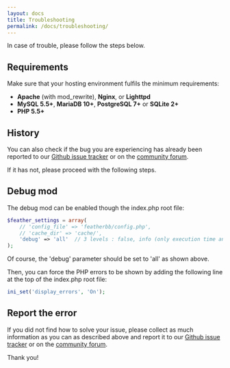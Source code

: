 ```yaml
---
layout: docs
title: Troubleshooting
permalink: /docs/troubleshooting/
---
```


In case of trouble, please follow the steps below.

## Requirements

Make sure that your hosting environment fulfils the minimum requirements:

* **Apache** (with mod_rewrite), **Nginx**, or **Lighttpd**
* **MySQL 5.5+**, **MariaDB 10+**, **PostgreSQL 7+** or **SQLite 2+**
* **PHP 5.5+**

## History

You can also check if the bug you are experiencing has already been reported to our [Github issue tracker](https://github.com/featherbb/featherbb/issues)  or on the [community forum](http://forums.featherbb.org).

If it has not, please proceed with the following steps.

## Debug mod

The debug mod can be enabled though the index.php root file:

```php
$feather_settings = array(
    // 'config_file' => 'featherbb/config.php',
    // 'cache_dir' => 'cache/',
    'debug' => 'all'  // 3 levels : false, info (only execution time and number of queries), and all (display info + queries)
);
```

Of course, the 'debug' parameter should be set to 'all' as shown above.

Then, you can force the PHP errors to be shown by adding the following line at the top of the index.php root file:

```php
ini_set('display_errors', 'On');
```

## Report the error

If you did not find how to solve your issue, please collect as much information as you can as described above and report it to our [Github issue tracker](https://github.com/featherbb/featherbb/issues)  or on the [community forum](http://forums.featherbb.org).

Thank you!
